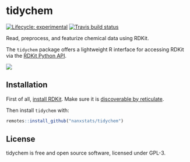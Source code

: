 # tidychem

[![Lifecycle: experimental](https://img.shields.io/badge/lifecycle-experimental-orange.svg)](https://www.tidyverse.org/lifecycle/#experimental)
[![Travis build status](https://travis-ci.org/nanxstats/tidychem.svg?branch=master)](https://travis-ci.org/nanxstats/tidychem)

Read, preprocess, and featurize chemical data using RDKit.

The `tidychem` package offers a lightweight R interface for accessing RDKit via the [RDKit Python API](http://www.rdkit.org/docs/api/).

![](https://i.imgur.com/ZEeUmfW.png)

## Installation

First of all, [install RDKit](https://www.rdkit.org/docs/Install.html). Make sure it is [discoverable by reticulate](https://rstudio.github.io/reticulate/articles/versions.html).

Then install `tidychem` with:

```r
remotes::install_github("nanxstats/tidychem")
```

## License

tidychem is free and open source software, licensed under GPL-3.

